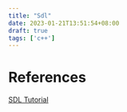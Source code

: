 ```yaml
---
title: "Sdl"
date: 2023-01-21T13:51:54+08:00
draft: true
tags: ['c++']
---
```


# References
[SDL Tutorial](http://www.sdltutorials.com/sdl-tutorial-basics)

